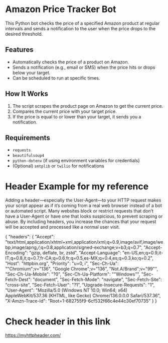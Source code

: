 # Amazon Price Tracker Bot

This Python bot checks the price of a specified Amazon product at regular intervals and sends a notification to the user when the price drops to the desired threshold.

## Features

- Automatically checks the price of a product on Amazon.
- Sends a notification (e.g., email or SMS) when the price hits or drops below your target.
- Can be scheduled to run at specific times.

## How It Works

1. The script scrapes the product page on Amazon to get the current price.
2. Compares the current price with your target price.
3. If the price is equal to or lower than your target, it sends you a notification.

## Requirements

- `requests`
- `beautifulsoup4`
- `python-dotenv` (if using environment variables for credentials)
- (Optional) `smtplib` or `twilio` for notifications


# Header Example for my reference 

Adding a header—especially the User-Agent—to your HTTP request makes your script appear as if it’s coming from a real web browser instead of a bot or automated script. Many websites block or restrict requests that don’t have a User-Agent or have one that looks suspicious, to prevent scraping or abuse. By including headers, you increase the chances that your request will be accepted and processed like a normal user visit.

{
  "headers": {
    "Accept": "text/html,application/xhtml+xml,application/xml;q=0.9,image/avif,image/webp,image/apng,*/*;q=0.8,application/signed-exchange;v=b3;q=0.7",
    "Accept-Encoding": "gzip, deflate, br, zstd",
    "Accept-Language": "en-US,en;q=0.9,it-IT;q=0.8,it;q=0.7,fr-CA;q=0.6,fr;q=0.5,es-MX;q=0.4,es;q=0.3,ko;q=0.2",
    "Host": "httpbin.org",
    "Priority": "u=0, i",
    "Sec-Ch-Ua": "\"Chromium\";v=\"136\", \"Google Chrome\";v=\"136\", \"Not.A/Brand\";v=\"99\"",
    "Sec-Ch-Ua-Mobile": "?0",
    "Sec-Ch-Ua-Platform": "\"Windows\"",
    "Sec-Fetch-Dest": "document",
    "Sec-Fetch-Mode": "navigate",
    "Sec-Fetch-Site": "cross-site",
    "Sec-Fetch-User": "?1",
    "Upgrade-Insecure-Requests": "1",
    "User-Agent": "Mozilla/5.0 (Windows NT 10.0; Win64; x64) AppleWebKit/537.36 (KHTML, like Gecko) Chrome/136.0.0.0 Safari/537.36",
    "X-Amzn-Trace-Id": "Root=1-682755f9-6cf532f66c4e44c30ef70735"
  }
}

# Check header in this link 

https://myhttpheader.com/